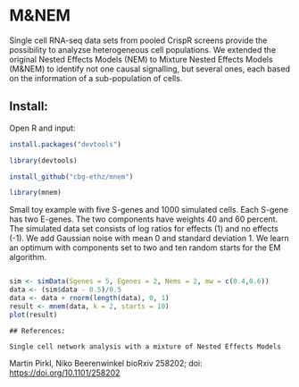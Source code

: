 # M&NEM

  Single cell RNA-seq data sets from pooled CrispR screens provide the possibility to analyzse heterogeneous cell populations. We extended the original Nested Effects Models (NEM) to Mixture Nested Effects Models (M&NEM) to identify not one causal signalling, but several ones, each based on the information of a sub-population of cells.

Install:
--------

Open R and input:

```r
install.packages("devtools")

library(devtools)

install_github("cbg-ethz/mnem")

library(mnem)
```

Small toy example with five S-genes and 1000 simulated cells. Each S-gene has two E-genes. The two components have weights 40 and 60 percent. The simulated data set consists of log ratios for effects (1) and no effects (-1). We add Gaussian noise with mean 0 and standard deviation 1. We learn an optimum with components set to two and ten random starts for the EM algorithm.

```r

sim <- simData(Sgenes = 5, Egenes = 2, Nems = 2, mw = c(0.4,0.6))
data <- (sim$data - 0.5)/0.5
data <- data + rnorm(length(data), 0, 1)
result <- mnem(data, k = 2, starts = 10)
plot(result)

```

	## References:

	Single cell network analysis with a mixture of Nested Effects Models
Martin Pirkl, Niko Beerenwinkel
bioRxiv 258202; doi: https://doi.org/10.1101/258202